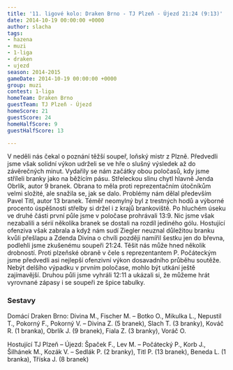 ```yaml
---
title: '11. ligové kolo: Draken Brno - TJ Plzeň - Újezd 21:24 (9:13)'
date: 2014-10-19 00:00:00 +0000
author: slacha
tags:
- hazena
- muzi
- 1-liga
- draken
- ujezd
season: 2014-2015
gameDate: 2014-10-19 00:00:00 +0000
group: muzi
contest: 1-liga
homeTeam: Draken Brno
guestTeam: TJ Plzeň - Újezd
homeScore: 21
guestScore: 24
homeHalfScore: 9
guestHalfScore: 13

---
```

V neděli nás čekal o poznání těžší soupeř, loňský mistr z Plzně. Předvedli jsme však solidní výkon udrželi se ve hře o slušný výsledek až do závěrečných minut. Vydařily se nám začátky obou poločasů, kdy jsme stříleli branky jako na běžícím pásu. Střeleckou slinu chytl hlavně Jenda Obrlík, autor 9 branek. Obrana to měla proti reprezentačním útočníkům velmi složité, ale snažila se, jak se dalo. Problémy nám dělal především Pavel Titl, autor 13 branek. Téměř neomylný byl z trestných hodů a výborné procento úspěšnosti střelby si držel i z krajů brankoviště. Po hluchém úseku ve druhé části první půle jsme v poločase prohrávali 13:9. Nic jsme však nezabalili a sérií několika branek se dostali na rozdíl jediného gólu. Hostující ofenziva však zabrala a když nám sudí Ziegler neuznal důležitou branku kvůli přešlapu a Zdenda Divina o chvíli později namířil šestku jen do břevna, podlehli jsme zkušenému soupeři 21:24. Těšit nás může hned několik drobností. Proti plzeňské obraně v čele s reprezentantem P. Počáteckým jsme předvedli asi nejlepší ofenzivní výkon dosavadního průběhu soutěže. Nebýt delšího výpadku v prvním poločase, mohlo být utkání ještě zajímavější. Druhou půli jsme vyhráli 12:11 a ukázali si, že můžeme hrát vyrovnané zápasy i se soupeři ze špice tabulky.

### Sestavy

Domácí Draken Brno: Divina M., Fischer M. – Botko O., Mikulka L., Nepustil T., Pokorný F., Pokorný V. – Divina Z. (5 branek), Slach T. (3 branky), Kováč R. (1 branka), Obrlík J. (9 branek), Fiala Z. (3 branky), Voráč O.

Hostující TJ Plzeň – Újezd: Špaček F., Lev M. – Počátecký P., Korb J., Šilhánek M., Kozák V. – Sedlák P. (2 branky), Titl P. (13 branek), Beneda L. (1 branka), Tříska J. (8 branek)
